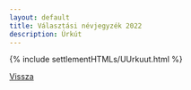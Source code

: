 ```yaml
---
layout: default
title: Választási névjegyzék 2022
description: Úrkút
---
```


{% include settlementHTMLs/UUrkuut.html %}

[Vissza](../)